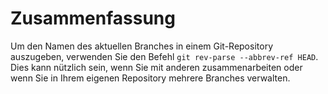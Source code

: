 # Zusammenfassung

Um den Namen des aktuellen Branches in einem Git-Repository auszugeben, verwenden Sie den Befehl `git rev-parse --abbrev-ref HEAD`. Dies kann nützlich sein, wenn Sie mit anderen zusammenarbeiten oder wenn Sie in Ihrem eigenen Repository mehrere Branches verwalten.
